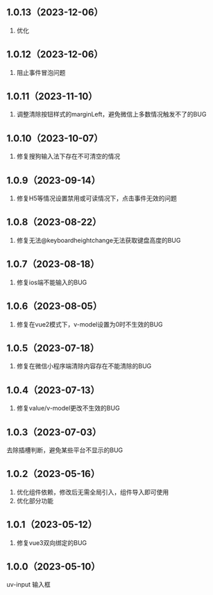 ## 1.0.13（2023-12-06）
1. 优化
## 1.0.12（2023-12-06）
1. 阻止事件冒泡问题
## 1.0.11（2023-11-10）
1. 调整清除按钮样式的marginLeft，避免微信上多数情况触发不了的BUG
## 1.0.10（2023-10-07）
1. 修复搜狗输入法下存在不可清空的情况
## 1.0.9（2023-09-14）
1. 修复H5等情况设置禁用或可读情况下，点击事件无效的问题
## 1.0.8（2023-08-22）
1. 修复无法@keyboardheightchange无法获取键盘高度的BUG
## 1.0.7（2023-08-18）
1. 修复ios端不能输入的BUG
## 1.0.6（2023-08-05）
1. 修复在vue2模式下，v-model设置为0时不生效的BUG
## 1.0.5（2023-07-18）
1. 修复在微信小程序端清除内容存在不能清除的BUG
## 1.0.4（2023-07-13）
1.  修复value/v-model更改不生效的BUG
## 1.0.3（2023-07-03）
去除插槽判断，避免某些平台不显示的BUG
## 1.0.2（2023-05-16）
1. 优化组件依赖，修改后无需全局引入，组件导入即可使用
2. 优化部分功能
## 1.0.1（2023-05-12）
1. 修复vue3双向绑定的BUG
## 1.0.0（2023-05-10）
uv-input 输入框
